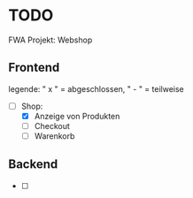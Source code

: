 # TODO

FWA Projekt: Webshop

## Frontend

legende: " x " = abgeschlossen,  " - " = teilweise

- [ ] Shop:
  - [X] Anzeige von Produkten
  - [ ] Checkout
  - [ ] Warenkorb

## Backend

- [ ] 
